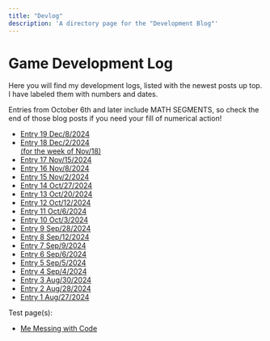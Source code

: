 ```yaml
---
title: "Devlog"
description: 'A directory page for the "Development Blog"'
---
```


# Game Development Log

Here you will find my development logs, listed with the newest posts up top. I have labeled them with numbers and dates.

Entries from October 6th and later include MATH SEGMENTS, so check the end of those blog posts if you need your fill of numerical action!

<ul>
<li><a class="button-link" href="/devlog/dec-8-2024">Entry 19 <span class="date">Dec/8/2024</span></a></li>
<li><a class="button-link" href="/devlog/dec-2-2024">Entry 18 <span class="date">Dec/2/2024 <br> (for the week of Nov/18)</span></a></li>
<li><a class="button-link" href="/devlog/nov-15-2024">Entry 17 <span class="date">Nov/15/2024</span></a></li>
<li><a class="button-link" href="/devlog/nov-8-2024">Entry 16 <span class="date">Nov/8/2024</span></a></li>
<li><a class="button-link" href="/devlog/nov-2-2024">Entry 15 <span class="date">Nov/2/2024</span></a></li>
<li><a class="button-link" href="/devlog/oct-27-2024">Entry 14 <span class="date">Oct/27/2024</span></a></li>
<li><a class="button-link" href="/devlog/oct-20-2024">Entry 13 <span class="date">Oct/20/2024</span></a></li>
<li><a class="button-link" href="/devlog/oct-12-2024">Entry 12 <span class="date">Oct/12/2024</span></a></li>
<li><a class="button-link" href="/devlog/oct-6-2024">Entry 11 <span class="date">Oct/6/2024</span></a></li>
<li><a class="button-link" href="/devlog/oct-3-2024">Entry 10 <span class="date">Oct/3/2024</span></a></li>
<li><a class="button-link" href="/devlog/sep-28-2024">Entry 9 <span class="date">Sep/28/2024</span></a></li>
<li><a class="button-link" href="/devlog/sep-12-2024">Entry 8 <span class="date">Sep/12/2024</span></a></li>
<li><a class="button-link" href="/devlog/sep-9-2024">Entry 7 <span class="date">Sep/9/2024</span></a></li>
<li><a class="button-link" href="/devlog/sep-6-2024">Entry 6 <span class="date">Sep/6/2024</span></a></li>
<li><a class="button-link" href="/devlog/sep-5-2024">Entry 5 <span class="date">Sep/5/2024</span></a></li>
<li><a class="button-link" href="/devlog/sep-4-2024">Entry 4 <span class="date">Sep/4/2024</span></a></li>
<li><a class="button-link" href="/devlog/aug-30-2024">Entry 3 <span class="date">Aug/30/2024</span></a></li>
<li><a class="button-link" href="/devlog/aug-28-2024">Entry 2 <span class="date">Aug/28/2024</span></a></li>
<li><a class="button-link" href="/devlog/aug-27-2024">Entry 1 <span class="date">Aug/27/2024</span></a></li>
</ul>

Test page(s):

<ul><li><a href="/devlog/coding-experiment">Me Messing with Code</a></li></ul>
